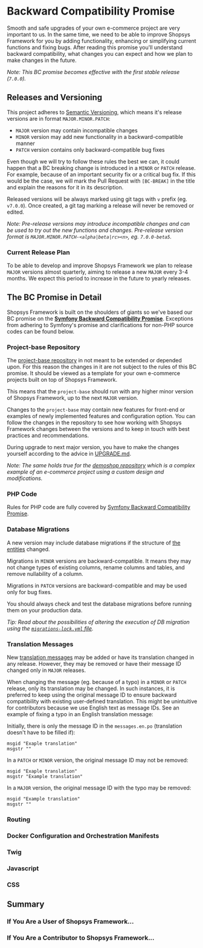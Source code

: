 # Backward Compatibility Promise

Smooth and safe upgrades of your own e-commerce project are very important to us.
In the same time, we need to be able to improve Shopsys Framework for you by adding functionality, enhancing or simplifying current functions and fixing bugs.
After reading this promise you'll understand backward compatibility, what changes you can expect and how we plan to make changes in the future.

*Note: This BC promise becomes effective with the first stable release (`7.0.0`).*

## Releases and Versioning
This project adheres to [Semantic Versioning](http://semver.org/spec/v2.0.0.html), which means it's release versions are in format `MAJOR.MINOR.PATCH`:

- `MAJOR` version may contain incompatible changes
- `MINOR` version may add new functionality in a backward-compatible manner
- `PATCH` version contains only backward-compatible bug fixes

Even though we will try to follow these rules the best we can, it could happen that a BC breaking change is introduced in a `MINOR` or `PATCH` release.
For example, because of an important security fix or a critical bug fix.
If this would be the case, we will mark the Pull Request with `[BC-BREAK]` in the title and explain the reasons for it in its description.

Released versions will be always marked using git tags with `v` prefix (eg. `v7.0.0`).
Once created, a git tag marking a release will never be removed or edited.

*Note: Pre-release versions may introduce incompatible changes and can be used to try out the new functions and changes.
Pre-release version format is `MAJOR.MINOR.PATCH-<alpha|beta|rc><n>`, eg. `7.0.0-beta5`.*

### Current Release Plan
To be able to develop and improve Shopsys Framework we plan to release `MAJOR` versions almost quarterly, aiming to release a new `MAJOR` every 3-4 months.
We expect this period to increase in the future to yearly releases.

## The BC Promise in Detail
Shopsys Framework is built on the shoulders of giants so we've based our BC promise on the [**Symfony Backward Compatibility Promise**](https://symfony.com/doc/3.4/contributing/code/bc.html).
Exceptions from adhering to Symfony's promise and clarifications for non-PHP source codes can be found below.

### Project-base Repository
The [project-base repository](https://github.com/shopsys/project-base) in not meant to be extended or depended upon.
For this reason the changes in it are not subject to the rules of this BC promise.
It should be viewed as a template for your own e-commerce projects built on top of Shopsys Framework.

This means that the `project-base` should run with any higher minor version of Shopsys Framework, up to the next `MAJOR` version.

Changes to the `project-base` may contain new features for front-end or examples of newly implemented features and configuration option.
You can follow the changes in the repository to see how working with Shopsys Framework changes between the versions and to keep in touch with best practices and recommendations.

During upgrade to next major version, you have to make the changes yourself according to the advice in [UPGRADE.md](/UPGRADE.md).

*Note: The same holds true for the [demoshop repository](https://github.com/shopsys/demoshop) which is a complex example of an e-commerce project using a custom design and modifications.*

### PHP Code
Rules for PHP code are fully covered by [Symfony Backward Compatibility Promise](https://symfony.com/doc/3.4/contributing/code/bc.html).

### Database Migrations
A new version may include database migrations if the structure of [the entities](/docs/introduction/entities.md) changed.

Migrations in `MINOR` versions are backward-compatible.
It means they may not change types of existing columns, rename columns and tables, and remove nullability of a column.

Migrations in `PATCH` versions are backward-compatible and may be used only for bug fixes.

You should always check and test the database migrations before running them on your production data.

*Tip: Read about the possibilities of altering the execution of DB migration using the [`migrations-lock.yml` file](/docs/introduction/database-migrations.md#locking-the-order-of-migrations).*

### Translation Messages
New [translation messages](/docs/introduction/translations.md) may be added or have its translation changed in any release.
However, they may be removed or have their message ID changed only in `MAJOR` releases.

When changing the message (eg. because of a typo) in a `MINOR` or `PATCH` release, only its translation may be changed.
In such instances, it is preferred to keep using the original message ID to ensure backward compatibility with existing user-defined translation.
This might be unintuitive for contributors because we use English text as message IDs.
See an example of fixing a typo in an English translation message:

Initially, there is only the message ID in the `messages.en.po` (translation doesn't have to be filled if):
```
msgid "Exaple translation"
msgstr ""
```

In a `PATCH` or `MINOR` version, the original message ID may not be removed:
```
msgid "Exaple translation"
msgstr "Example translation"
```

In a `MAJOR` version, the original message ID with the typo may be removed:
```
msgid "Example translation"
msgstr ""
```

### Routing

### Docker Configuration and Orchestration Manifests

### Twig

### Javascript

### CSS

## Summary

### If You Are a User of Shopsys Framework...

### If You Are a Contributor to Shopsys Framework...
